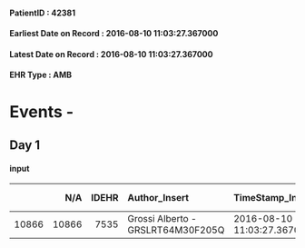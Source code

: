 
#### PatientID : 42381
#### Earliest Date on Record : 2016-08-10 11:03:27.367000
#### Latest Date on Record : 2016-08-10 11:03:27.367000
#### EHR Type : AMB

# Events - 

## Day 1

#### input
|       |    N/A |   IDEHR | Author_Insert                     | TimeStamp_Insert           | EHRType   |   PatientID |   IDDigitalSignDocument | persone_vicine   |   Unnamed: 0_x.1 |   IDANAMNESI_SOCIALE | Patient   | FamigliaAltro   | Paziente_T   | FamigliaAltro_T   |   Non_Rilevabile_x.1 | Note_Non_Rilevabile_x.1   | opt_Problemi   | chk_contr_sintomi   | opt_paziente_a   | opt_famiglia_a   | opt_adeguatezza   | opt_paziente_solo   | opt_presente_assente   | Caregiver_principale   | opt_capacita   | opt_risorse_ec   | opt_paziente_ad   | opt_caregiver_ad   | Needs     | Fragility   |
|------:|-------:|--------:|:----------------------------------|:---------------------------|:----------|------------:|------------------------:|:-----------------|-----------------:|---------------------:|:----------|:----------------|:-------------|:------------------|---------------------:|:--------------------------|:---------------|:--------------------|:-----------------|:-----------------|:------------------|:--------------------|:-----------------------|:-----------------------|:---------------|:-----------------|:------------------|:-------------------|:----------|:------------|
| 10866 |  10866 |    7535 | Grossi Alberto - GRSLRT64M30F205Q | 2016-08-10 11:03:27.367000 | AMB       |       42381 |                  454601 | N/A              |             3941 |                 2546 | Si#1      | Si#1            | Si#1         | Si#1              |                    0 | NR                        | No#0           | controllo sintomi#0 | Congruenti#1     | Congruenti#1     | Si#1              | Si#1                | Presente#1             | figlio Fabrizio        | Adeguato#0     | Adeguate#1       | Totale#2          | Totale#2           | Clinici#0 | nessuna#0   |


